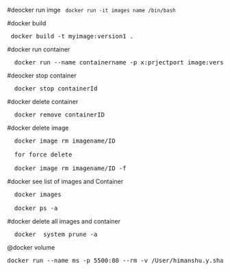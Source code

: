#deocker run imge
<code> docker run -it images name /bin/bash </code>

#docker build
<pre> docker build -t myimage:version1 .  </pre>

#docker run container
<pre>
  docker run --name containername -p x:prjectport image:version
</pre>

#deocker stop container
<pre>
  docker stop containerId
</pre>

#docker delete container
<pre>
  docker remove containerID
</pre>

#docker delete image
<pre>
  docker image rm imagename/ID

  for force delete

  docker image rm imagename/ID -f
</pre>

#docker see list of images and Container
<pre>
  docker images

  docker ps -a
</pre>

#docker delete all images and container
<pre>
  docker  system prune -a
</pre>
@docker volume
<pre>
docker run --name ms -p 5500:80 --rm -v /User/himanshu.y.sharma/Desktop/dockerpr/index.js:/myapp imagename:v1

</pre>
